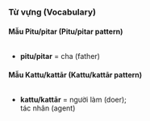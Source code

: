 ### Từ vựng (Vocabulary)

#### Mẫu Pitu/pitar (Pitu/pitar pattern)
<div style="column-count:2;">
    <ul>
        <li><strong>pitu/pitar</strong> = cha (father)</li>
    </ul>
</div>

#### Mẫu Kattu/kattār (Kattu/kattār pattern)
<div style="column-count:2;">
    <ul>
        <li><strong>kattu/kattār</strong> = người làm (doer); tác nhân (agent)</li>
    </ul>
</div>